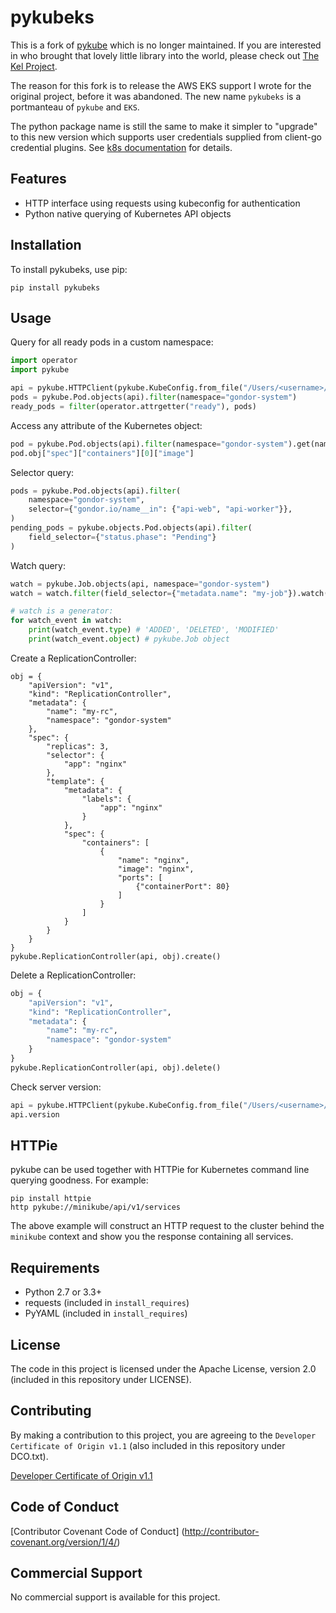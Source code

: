# pykubeks
This is a fork of [pykube](https://github.com/kelproject/pykube) which
is no longer maintained.  If you are interested in who brought that
lovely little library into the world, please check out [The Kel Project](https://github.com/kelproject).

The reason for this fork is to release the AWS EKS support I wrote for
the original project, before it was abandoned.  The new name `pykubeks`
is a portmanteau of `pykube` and `EKS`.

The python package name is still the same to make it simpler to "upgrade"
to this new version which supports user credentials supplied from client-go
credential plugins.  See [k8s documentation](https://kubernetes.io/docs/reference/access-authn-authz/authentication/#client-go-credential-plugins)
for details.

## Features

* HTTP interface using requests using kubeconfig for authentication
* Python native querying of Kubernetes API objects

## Installation

To install pykubeks, use pip:

    pip install pykubeks

## Usage

Query for all ready pods in a custom namespace:

```python
import operator
import pykube

api = pykube.HTTPClient(pykube.KubeConfig.from_file("/Users/<username>/.kube/config"))
pods = pykube.Pod.objects(api).filter(namespace="gondor-system")
ready_pods = filter(operator.attrgetter("ready"), pods)
```

Access any attribute of the Kubernetes object:

```python
pod = pykube.Pod.objects(api).filter(namespace="gondor-system").get(name="my-pod")
pod.obj["spec"]["containers"][0]["image"]
```

Selector query:

```python
pods = pykube.Pod.objects(api).filter(
    namespace="gondor-system",
    selector={"gondor.io/name__in": {"api-web", "api-worker"}},
)
pending_pods = pykube.objects.Pod.objects(api).filter(
    field_selector={"status.phase": "Pending"}
)
```

Watch query:

```python
watch = pykube.Job.objects(api, namespace="gondor-system")
watch = watch.filter(field_selector={"metadata.name": "my-job"}).watch()

# watch is a generator:
for watch_event in watch:
    print(watch_event.type) # 'ADDED', 'DELETED', 'MODIFIED'
    print(watch_event.object) # pykube.Job object
```

Create a ReplicationController:

```
obj = {
    "apiVersion": "v1",
    "kind": "ReplicationController",
    "metadata": {
        "name": "my-rc",
        "namespace": "gondor-system"
    },
    "spec": {
        "replicas": 3,
        "selector": {
            "app": "nginx"
        },
        "template": {
            "metadata": {
                "labels": {
                    "app": "nginx"
                }
            },
            "spec": {
                "containers": [
                    {
                        "name": "nginx",
                        "image": "nginx",
                        "ports": [
                            {"containerPort": 80}
                        ]
                    }
                ]
            }
        }
    }
}
pykube.ReplicationController(api, obj).create()
```

Delete a ReplicationController:

```python
obj = {
    "apiVersion": "v1",
    "kind": "ReplicationController",
    "metadata": {
        "name": "my-rc",
        "namespace": "gondor-system"
    }
}
pykube.ReplicationController(api, obj).delete()
```

Check server version:

```python
api = pykube.HTTPClient(pykube.KubeConfig.from_file("/Users/<username>/.kube/config"))
api.version
```

## HTTPie

pykube can be used together with HTTPie for Kubernetes command line querying goodness. For example:

```
pip install httpie
http pykube://minikube/api/v1/services
```

The above example will construct an HTTP request to the cluster behind the ``minikube`` context and
show you the response containing all services.

## Requirements

* Python 2.7 or 3.3+
* requests (included in ``install_requires``)
* PyYAML (included in ``install_requires``)

## License

The code in this project is licensed under the Apache License, version 2.0
(included in this repository under LICENSE).


## Contributing

By making a contribution to this project, you are agreeing to the `Developer
Certificate of Origin v1.1` (also included in this repository under DCO.txt).

[Developer Certificate of Origin v1.1](http://developercertificate.org)


## Code of Conduct

[Contributor Covenant Code of Conduct] (http://contributor-covenant.org/version/1/4/)


## Commercial Support

No commercial support is available for this project.

